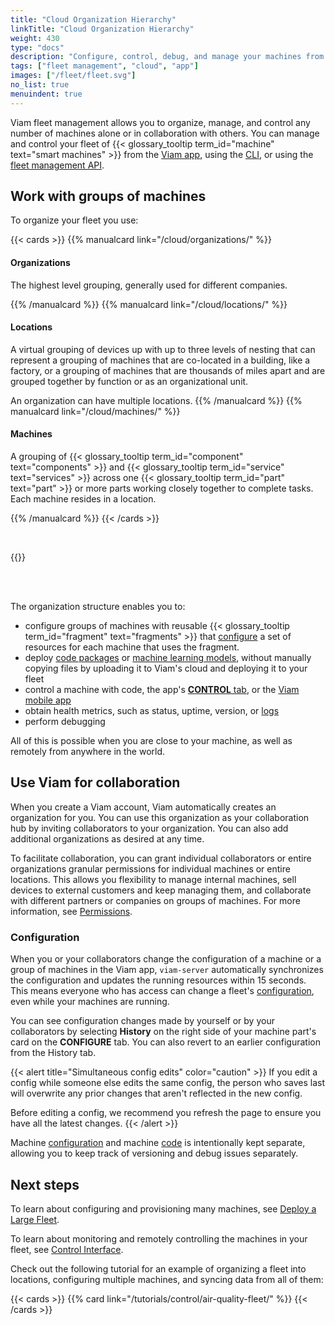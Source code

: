 ```yaml
---
title: "Cloud Organization Hierarchy"
linkTitle: "Cloud Organization Hierarchy"
weight: 430
type: "docs"
description: "Configure, control, debug, and manage your machines from the cloud at app.viam.com on your own or with a team."
tags: ["fleet management", "cloud", "app"]
images: ["/fleet/fleet.svg"]
no_list: true
menuindent: true
---
```


Viam fleet management allows you to organize, manage, and control any number of machines alone or in collaboration with others.
You can manage and control your fleet of {{< glossary_tooltip term_id="machine" text="smart machines" >}} from the [Viam app](https://app.viam.com), using the [CLI](/cli/), or using the [fleet management API](/appendix/apis/fleet/).

## Work with groups of machines

To organize your fleet you use:

<!-- markdownlint-disable MD001 -->

{{< cards >}}
{{% manualcard link="/cloud/organizations/" %}}

#### Organizations

The highest level grouping, generally used for different companies.

{{% /manualcard %}}
{{% manualcard link="/cloud/locations/" %}}

#### Locations

A virtual grouping of devices up with up to three levels of nesting that can represent a grouping of machines that are co-located in a building, like a factory, or a grouping of machines that are thousands of miles apart and are grouped together by function or as an organizational unit.

An organization can have multiple locations.
{{% /manualcard %}}
{{% manualcard link="/cloud/machines/" %}}

#### Machines

A grouping of {{< glossary_tooltip term_id="component" text="components" >}} and {{< glossary_tooltip term_id="service" text="services" >}} across one {{< glossary_tooltip term_id="part" text="part" >}} or more parts working closely together to complete tasks.
Each machine resides in a location.

{{% /manualcard %}}
{{< /cards >}}

<br>

{{<imgproc src="/fleet/fleet.svg" resize="1400x" style="width: 1400px" declaredimensions=true alt="A diagram showing how organizations, locations, and machines are grouped by Viam's fleet management">}}

<br><br>

The organization structure enables you to:

- configure groups of machines with reusable {{< glossary_tooltip term_id="fragment" text="fragments" >}} that [configure](/configure/) a set of resources for each machine that uses the fragment.
- deploy [code packages](/registry/) or [machine learning models](/services/ml/), without manually copying files by uploading it to Viam's cloud and deploying it to your fleet
- control a machine with code, the app's [**CONTROL** tab](/cloud/machines/#control), or the [Viam mobile app](/fleet/control/#control-interface-in-the-viam-mobile-app)
- obtain health metrics, such as status, uptime, version, or [logs](machines/#logs)
- perform debugging

All of this is possible when you are close to your machine, as well as remotely from anywhere in the world.

## Use Viam for collaboration

When you create a Viam account, Viam automatically creates an organization for you.
You can use this organization as your collaboration hub by inviting collaborators to your organization.
You can also add additional organizations as desired at any time.

To facilitate collaboration, you can grant individual collaborators or entire organizations granular permissions for individual machines or entire locations.
This allows you flexibility to manage internal machines, sell devices to external customers and keep managing them, and collaborate with different partners or companies on groups of machines.
For more information, see [Permissions](/cloud/rbac/#permissions).

### Configuration

When you or your collaborators change the configuration of a machine or a group of machines in the Viam app, `viam-server` automatically synchronizes the configuration and updates the running resources within 15 seconds.
This means everyone who has access can change a fleet's [configuration](machines/#configure), even while your machines are running.

You can see configuration changes made by yourself or by your collaborators by selecting **History** on the right side of your machine part's card on the **CONFIGURE** tab.
You can also revert to an earlier configuration from the History tab.

{{< alert title="Simultaneous config edits" color="caution" >}}
If you edit a config while someone else edits the same config, the person who saves last will overwrite any prior changes that aren't reflected in the new config.

Before editing a config, we recommend you refresh the page to ensure you have all the latest changes.
{{< /alert >}}

Machine [configuration](machines/#configure) and machine [code](/sdks/) is intentionally kept separate, allowing you to keep track of versioning and debug issues separately.

## Next steps

To learn about configuring and provisioning many machines, see [Deploy a Large Fleet](/fleet/).

To learn about monitoring and remotely controlling the machines in your fleet, see [Control Interface](/fleet/control/).

Check out the following tutorial for an example of organizing a fleet into locations, configuring multiple machines, and syncing data from all of them:

{{< cards >}}
{{% card link="/tutorials/control/air-quality-fleet/" %}}
{{< /cards >}}
